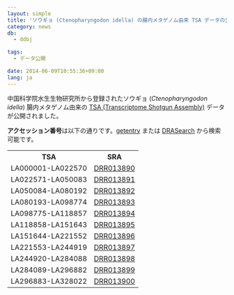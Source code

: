 ```yaml
---
layout: simple
title: 'ソウギョ (Ctenopharyngodon idella) の腸内メタゲノム由来 TSA データの公開'
category: news
db:
  - ddbj

tags:
  - データ公開

date: 2014-06-09T10:55:36+09:00
lang: ja
---
```


<p>中国科学院水生生物研究所から登録されたソウギョ (<em>Ctenopharyngodon idella</em>) 腸内メタゲノム由来の <a href="/ddbj/tsa.html">TSA (Transcriptome Shotgun Assembly)</a> データが公開されました。</p>

<p><strong>アクセッション番号</strong>は以下の通りです。<a href="http://getentry.ddbj.nig.ac.jp/top-j.html" target="_blank">getentry</a> または <a href="http://ddbj.nig.ac.jp/DRASearch/" target="_blank">DRASearch</a> から検索可能です。</p>

<table class="t04">
    <tbody>
        <tr>
            <th> TSA </th>
            <th> SRA </th>
        </tr>
        <tr>
            <td> LA000001-LA022570 </td>
            <td> <a href="http://ddbj.nig.ac.jp/DRASearch/run?acc=DRR013890">DRR013890</a> </td>
        </tr>
        <tr>
            <td> LA022571-LA050083 </td>
            <td> <a href="http://ddbj.nig.ac.jp/DRASearch/run?acc=DRR013891">DRR013891</a> </td>
        </tr>
        <tr>
            <td> LA050084-LA080192 </td>
            <td> <a href="http://ddbj.nig.ac.jp/DRASearch/run?acc=DRR013892">DRR013892</a> </td>
        </tr>
        <tr>
            <td> LA080193-LA098774 </td>
            <td> <a href="http://ddbj.nig.ac.jp/DRASearch/run?acc=DRR013893">DRR013893</a> </td>
        </tr>
        <tr>
            <td> LA098775-LA118857 </td>
            <td> <a href="http://ddbj.nig.ac.jp/DRASearch/run?acc=DRR013894">DRR013894</a> </td>
        </tr>
        <tr>
            <td> LA118858-LA151643 </td>
            <td> <a href="http://ddbj.nig.ac.jp/DRASearch/run?acc=DRR013895">DRR013895</a> </td>
        </tr>
        <tr>
            <td> LA151644-LA221552 </td>
            <td> <a href="http://ddbj.nig.ac.jp/DRASearch/run?acc=DRR013896">DRR013896</a> </td>
        </tr>
        <tr>
            <td> LA221553-LA244919 </td>
            <td> <a href="http://ddbj.nig.ac.jp/DRASearch/run?acc=DRR013897">DRR013897</a> </td>
        </tr>
        <tr>
            <td> LA244920-LA284088 </td>
            <td> <a href="http://ddbj.nig.ac.jp/DRASearch/run?acc=DRR013898">DRR013898</a> </td>
        </tr>
        <tr>
            <td> LA284089-LA296882 </td>
            <td> <a href="http://ddbj.nig.ac.jp/DRASearch/run?acc=DRR013899">DRR013899</a> </td>
        </tr>
        <tr>
            <td> LA296883-LA328022 </td>
            <td> <a href="http://ddbj.nig.ac.jp/DRASearch/run?acc=DRR013900">DRR013900</a> </td>
        </tr>
    </tbody>
</table>
